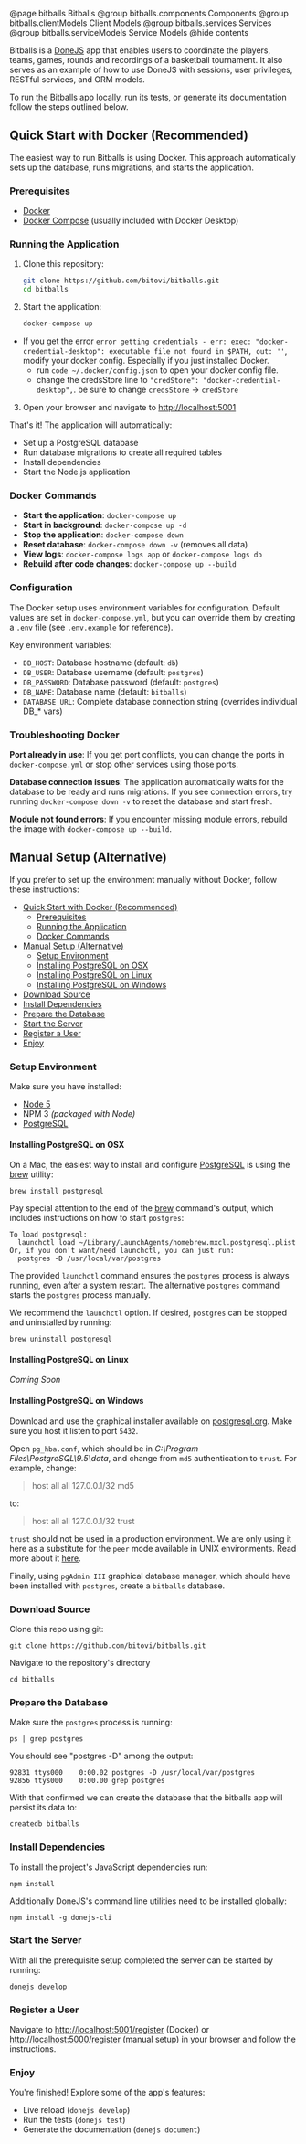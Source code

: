 @page bitballs Bitballs
@group bitballs.components Components
@group bitballs.clientModels Client Models
@group bitballs.services Services
@group bitballs.serviceModels Service Models
@hide contents

Bitballs is a [DoneJS](https://donejs.com) app that enables users to coordinate
the players, teams, games, rounds and recordings of a basketball tournament.
It also serves as an example of how to use DoneJS with sessions, user
privileges, RESTful services, and ORM models.

To run the Bitballs app locally, run its tests, or generate its documentation
follow the steps outlined below.

## Quick Start with Docker (Recommended)

The easiest way to run Bitballs is using Docker. This approach automatically sets up the database, runs migrations, and starts the application.

### Prerequisites

- [Docker](https://www.docker.com/get-started)
- [Docker Compose](https://docs.docker.com/compose/install/) (usually included with Docker Desktop)

### Running the Application

1. Clone this repository:
   ```bash
   git clone https://github.com/bitovi/bitballs.git
   cd bitballs
   ```

2. Start the application:
   ```bash
   docker-compose up
   ```

- If you get the error `error getting credentials - err: exec: "docker-credential-desktop": executable file not found in $PATH, out: ''`, modify your docker config. Especially if you just installed Docker. 
  - run `code ~/.docker/config.json` to open your docker config file. 
  - change the credsStore line to `"credStore": "docker-credential-desktop",`. be sure to change `credsStore` -> `credStore`

3. Open your browser and navigate to [http://localhost:5001](http://localhost:5001)

That's it! The application will automatically:
- Set up a PostgreSQL database
- Run database migrations to create all required tables
- Install dependencies
- Start the Node.js application

### Docker Commands

- **Start the application**: `docker-compose up`
- **Start in background**: `docker-compose up -d`
- **Stop the application**: `docker-compose down`
- **Reset database**: `docker-compose down -v` (removes all data)
- **View logs**: `docker-compose logs app` or `docker-compose logs db`
- **Rebuild after code changes**: `docker-compose up --build`

### Configuration

The Docker setup uses environment variables for configuration. Default values are set in `docker-compose.yml`, but you can override them by creating a `.env` file (see `.env.example` for reference).

Key environment variables:
- `DB_HOST`: Database hostname (default: `db`)
- `DB_USER`: Database username (default: `postgres`) 
- `DB_PASSWORD`: Database password (default: `postgres`)
- `DB_NAME`: Database name (default: `bitballs`)
- `DATABASE_URL`: Complete database connection string (overrides individual DB_* vars)

### Troubleshooting Docker

**Port already in use**: If you get port conflicts, you can change the ports in `docker-compose.yml` or stop other services using those ports.

**Database connection issues**: The application automatically waits for the database to be ready and runs migrations. If you see connection errors, try running `docker-compose down -v` to reset the database and start fresh.

**Module not found errors**: If you encounter missing module errors, rebuild the image with `docker-compose up --build`.

## Manual Setup (Alternative)

If you prefer to set up the environment manually without Docker, follow these instructions:

<!-- START doctoc generated TOC please keep comment here to allow auto update -->
<!-- DON'T EDIT THIS SECTION, INSTEAD RE-RUN doctoc TO UPDATE -->


- [Quick Start with Docker (Recommended)](#quick-start-with-docker-recommended)
  - [Prerequisites](#prerequisites)
  - [Running the Application](#running-the-application)
  - [Docker Commands](#docker-commands)
- [Manual Setup (Alternative)](#manual-setup-alternative)
  - [Setup Environment](#setup-environment)
  - [Installing PostgreSQL on OSX](#installing-postgresql-on-osx)
  - [Installing PostgreSQL on Linux](#installing-postgresql-on-linux)
  - [Installing PostgreSQL on Windows](#installing-postgresql-on-windows)
- [Download Source](#download-source)
- [Install Dependencies](#install-dependencies)
- [Prepare the Database](#prepare-the-database)
- [Start the Server](#start-the-server)
- [Register a User](#register-a-user)
- [Enjoy](#enjoy)

<!-- END doctoc generated TOC please keep comment here to allow auto update -->

### Setup Environment

Make sure you have installed:

- [Node 5](https://nodejs.org/en/download/)
- NPM 3 *(packaged with Node)*
- [PostgreSQL](https://www.postgresql.org/download/)

#### Installing PostgreSQL on OSX

On a Mac, the easiest way to install and configure [PostgreSQL](https://www.postgresql.org)
is using the [brew](https://brew.sh/) utility:

```
brew install postgresql
```

Pay special attention to the end of the [brew](https://brew.sh/) command's
output, which includes instructions on how to start `postgres`:

```
To load postgresql:
  launchctl load ~/Library/LaunchAgents/homebrew.mxcl.postgresql.plist
Or, if you don't want/need launchctl, you can just run:
  postgres -D /usr/local/var/postgres
```

The provided `launchctl` command ensures the `postgres` process is always
running, even after a system restart. The alternative `postgres` command
starts the `postgres` process manually.

We recommend the `launchctl` option. If desired, `postgres` can be
stopped and uninstalled by running:

```
brew uninstall postgresql
```

#### Installing PostgreSQL on Linux

*Coming Soon*

#### Installing PostgreSQL on Windows

Download and use the graphical installer available on [postgresql.org](http://www.postgresql.org/download/windows/). Make sure you host it listen to port `5432`.

Open `pg_hba.conf`, which should be in _C:\Program Files\PostgreSQL\9.5\data_, and change from `md5` authentication to `trust`. For example, change:

> host    all             all             127.0.0.1/32            md5

to:

> host    all             all             127.0.0.1/32            trust

`trust` should not be used in a production environment.  We are only using it here as a substitute for the `peer` mode available in UNIX environments. Read more about it [here](http://www.postgresql.org/docs/9.5/static/auth-methods.html).



Finally, using `pgAdmin III` graphical database manager, which should have been installed with `postgres`, create a `bitballs` database.


### Download Source

Clone this repo using git:

```
git clone https://github.com/bitovi/bitballs.git
```

Navigate to the repository's directory

```
cd bitballs
```

### Prepare the Database

Make sure the `postgres` process is running:

```
ps | grep postgres
```

You should see "postgres -D" among the output:

```
92831 ttys000    0:00.02 postgres -D /usr/local/var/postgres
92856 ttys000    0:00.00 grep postgres
```

With that confirmed we can create the database that the bitballs app
will persist its data to:

```
createdb bitballs
```

### Install Dependencies

To install the project's JavaScript dependencies run:

```
npm install
```

Additionally DoneJS's command line utilities need to be installed globally:

```
npm install -g donejs-cli
```

### Start the Server

With all the prerequisite setup completed the server can be started by running:

```
donejs develop
```

### Register a User

Navigate to [http://localhost:5001/register](http://localhost:5001/register) (Docker) or [http://localhost:5000/register](http://localhost:5000/register) (manual setup)
in your browser and follow the instructions.

### Enjoy

You're finished! Explore some of the app's features:

- Live reload (`donejs develop`)
- Run the tests (`donejs test`)
- Generate the documentation (`donejs document`)
